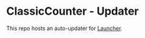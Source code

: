 # ClassicCounter - Updater
This repo hosts an auto-updater for [Launcher](https://github.com/ClassicCounter/Launcher).

